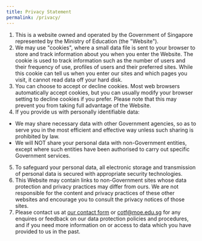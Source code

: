 ```yaml
---
title: Privacy Statement
permalink: /privacy/
---
```

1. This is a website owned and operated by the Government of Singapore represented by the Ministry of Education (the "Website").
2. We may use "cookies", where a small data file is sent to your browser to store and track information about you when you enter the Website. The cookie is used to track information such as the number of users and their frequency of use, profiles of users and their preferred sites. While this cookie can tell us when you enter our sites and which pages you visit, it cannot read data off your hard disk.
3. You can choose to accept or decline cookies. Most web browsers automatically accept cookies, but you can usually modify your browser setting to decline cookies if you prefer. Please note that this may prevent you from taking full advantage of the Website.
4. If you provide us with personally identifiable data:
*  We may share necessary data with other Government agencies, so as to serve you in the most efficient and effective way unless such sharing is prohibited by law.
*  We will NOT share your personal data with non-Government entities, except where such entities have been authorised to carry out specific Government services.
5. To safeguard your personal data, all electronic storage and transmission of personal data is secured with appropriate security technologies.
6.  This Website may contain links to non-Government sites whose data protection and privacy practices may differ from ours. We are not responsible for the content and privacy practices of these other websites and encourage you to consult the privacy notices of those sites.
7.  Please contact us at [our contact form](https://form.gov.sg/6361dd34be44fe00120b0535) or [cotf@moe.edu.sg](mailto:cotf@moe.edu.sg) for any enquires or feedback on our data protection policies and procedures, and if you need more information on or access to data which you have provided to us in the past.